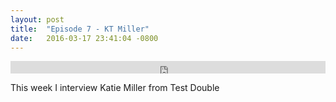 ```yaml
---
layout: post
title:  "Episode 7 - KT Miller"
date:   2016-03-17 23:41:04 -0800
---
```


<iframe width="100%" height="20" scrolling="no" frameborder="no" src="https://w.soundcloud.com/player/?url=https%3A//api.soundcloud.com/tracks/261556973&amp;color=ff5500&amp;inverse=false&amp;auto_play=false&amp;show_user=true"></iframe>

This week I interview Katie Miller from Test Double